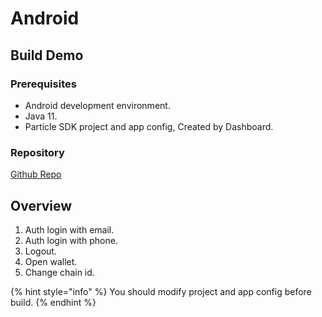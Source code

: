 # Android

## Build Demo

### Prerequisites <a href="#prerequisites" id="prerequisites"></a>

* Android development environment.
* Java 11.
* Particle SDK project and app config, Created by Dashboard.

### Repository

[Github Repo](https://github.com/Particle-Network/particle-android)

## Overview

1. Auth login with email.
2. Auth login with phone.
3. Logout.
4. Open wallet.
5. Change chain id.

{% hint style="info" %}
You should modify project and app config before build.
{% endhint %}
